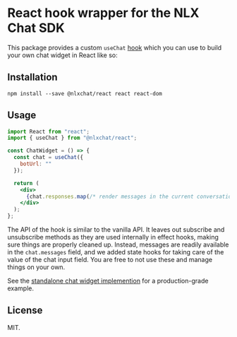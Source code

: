 # React hook wrapper for the NLX Chat SDK

This package provides a custom `useChat` [hook](https://reactjs.org/docs/hooks-intro.html) which you can use to build your own chat widget in React like so:

## Installation

`npm install --save @nlxchat/react react react-dom`

## Usage

```jsx
import React from "react";
import { useChat } from "@nlxchat/react";

const ChatWidget = () => {
  const chat = useChat({
    botUrl: ""
  });

  return (
    <div>
      {chat.responses.map(/* render messages in the current conversation */)}
    </div>
  );
};
```

The API of the hook is similar to the vanilla API. It leaves out subscribe and unsubscribe methods as they are used internally in effect hooks, making sure things are properly cleaned up. Instead, messages are readily available in the `chat.messages` field, and we added state hooks for taking care of the value of the chat input field. You are free to not use these and manage things on your own.

See the [standalone chat widget implemention](https://github.com/nlxai/chat-sdk/blob/master/packages/widget/src/index.tsx) for a production-grade example.

## License

MIT.
